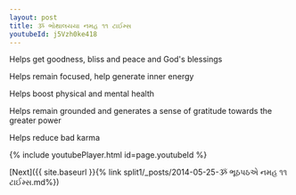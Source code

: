 ```yaml
---
layout: post
title: ૐ ભોથાલયયા નમહ ૧૧ ટાઈમ્સ
youtubeId: j5Vzh0ke418
---
```

 
 
Helps get goodness, bliss and peace and God's blessings
 
Helps remain focused, help generate inner energy 
 
Helps boost physical and mental health 
 
Helps remain grounded and generates a sense of gratitude towards the greater power 
 
Helps reduce bad karma
 
 
 
 


{% include youtubePlayer.html id=page.youtubeId %}
 
[Next]({{ site.baseurl }}{% link  split1/_posts/2014-05-25-ૐ ભૂઠપઠએ નમહ ૧૧ ટાઈમ્સ.md%})
 
